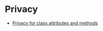 # Privacy

- [Privacy for class attributes and methods](https://towardsdatascience.com/indication-and-hide-and-seek-privacy-of-attributes-in-python-classes-3f64f9d6da88)